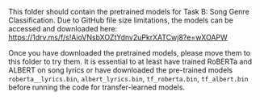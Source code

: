 This folder should contain the pretrained models for Task B: Song Genre Classification. Due to GitHub file size limitations, 
the models can be accessed and downloaded here: https://1drv.ms/f/s!AioVNsbXOZtYdnv2uPkrXATCwj8?e=wXOAPW 

Once you have downloaded the pretrained models, please move them to this folder to try them. 
It is essential to at least have trained RoBERTa and ALBERT on song lyrics or have downloaded the pre-trained models `roberta__lyrics.bin`, `albert_lyrics.bin`, `tf_roberta.bin`, `tf_albert.bin` before running the code for transfer-learned models.